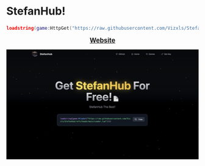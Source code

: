 # StefanHub!
```lua
loadstring(game:HttpGet("https://raw.githubusercontent.com/Vizxls/StefanHub/refs/heads/main/Loader.lua"))()
```
<p align="center">
  <a href="https://yonpoorhub.base44.app"><b><big>Website</big></b></a>
</p>

![image](images/websitephoto.png)
